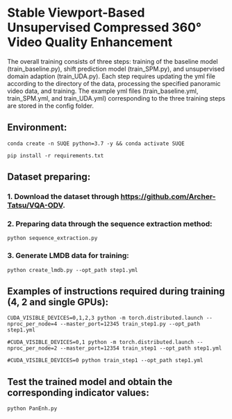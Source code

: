 # Stable Viewport-Based Unsupervised Compressed 360° Video Quality Enhancement

The overall training consists of three steps: training of the baseline model (train_baseline.py), shift prediction model (train_SPM.py), and unsupervised domain adaption (train_UDA.py). Each step requires updating the yml file according to the directory of the data, processing the specified panoramic video data, and training. The example yml files (train_baseline.yml, train_SPM.yml, and train_UDA.yml) corresponding to the three training steps are stored in the config folder.

## Environment:
```
conda create -n SUQE python=3.7 -y && conda activate SUQE
```
```
pip install -r requirements.txt
```

## Dataset preparing:

### 1. Download the dataset through https://github.com/Archer-Tatsu/VQA-ODV.

### 2. Preparing data through the sequence extraction method:
```
python sequence_extraction.py
```
### 3. Generate LMDB data for training:
```
python create_lmdb.py --opt_path step1.yml
```

## Examples of instructions required during training (4, 2 and single GPUs):
```
CUDA_VISIBLE_DEVICES=0,1,2,3 python -m torch.distributed.launch --nproc_per_node=4 --master_port=12345 train_step1.py --opt_path step1.yml
```
```
#CUDA_VISIBLE_DEVICES=0,1 python -m torch.distributed.launch --nproc_per_node=2 --master_port=12354 train_step1 --opt_path step1.yml
```
```
#CUDA_VISIBLE_DEVICES=0 python train_step1 --opt_path step1.yml
```

## Test the trained model and obtain the corresponding indicator values:
```
python PanEnh.py 
```


